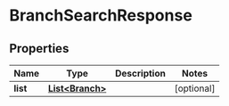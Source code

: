 # BranchSearchResponse

## Properties
Name | Type | Description | Notes
------------ | ------------- | ------------- | -------------
**list** | [**List&lt;Branch&gt;**](Branch.md) |  |  [optional]
